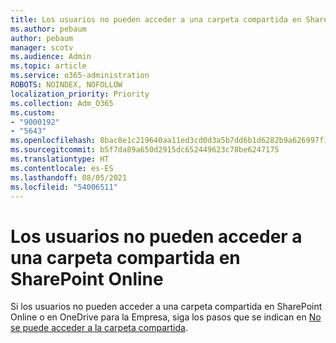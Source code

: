 ```yaml
---
title: Los usuarios no pueden acceder a una carpeta compartida en SharePoint Online
ms.author: pebaum
author: pebaum
manager: scotv
ms.audience: Admin
ms.topic: article
ms.service: o365-administration
ROBOTS: NOINDEX, NOFOLLOW
localization_priority: Priority
ms.collection: Adm_O365
ms.custom:
- "9000192"
- "5643"
ms.openlocfilehash: 8bac8e1c219640aa11ed3cd0d3a5b7dd6b1d6282b9a626997f18431b037d2cdb
ms.sourcegitcommit: b5f7da89a650d2915dc652449623c78be6247175
ms.translationtype: HT
ms.contentlocale: es-ES
ms.lasthandoff: 08/05/2021
ms.locfileid: "54006511"
---
```

# <a name="users-cant-access-a-shared-folder-in-sharepoint-online"></a>Los usuarios no pueden acceder a una carpeta compartida en SharePoint Online

Si los usuarios no pueden acceder a una carpeta compartida en SharePoint Online o en OneDrive para la Empresa, siga los pasos que se indican en [No se puede acceder a la carpeta compartida](https://docs.microsoft.com/sharepoint/troubleshoot/sharing-and-permissions/cannot-access-shared-folder).

